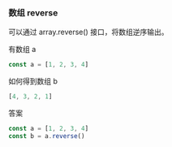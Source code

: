 ### 数组 reverse

可以通过 array.reverse() 接口，将数组逆序输出。

有数组 a
```js
const a = [1, 2, 3, 4]
```
如何得到数组 b
```js
[4, 3, 2, 1]
```
答案
```js
const a = [1, 2, 3, 4]
const b = a.reverse()
```
